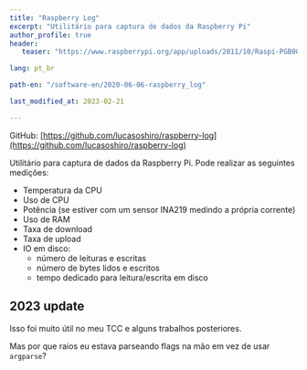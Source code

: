 ```yaml
---
title: "Raspberry Log"
excerpt: "Utilitário para captura de dados da Raspberry Pi"
author_profile: true
header:
   teaser: "https://www.raspberrypi.org/app/uploads/2011/10/Raspi-PGB001-300x267.png"

lang: pt_br

path-en: "/software-en/2020-06-06-raspberry_log"

last_modified_at: 2023-02-21

---
```


GitHub: [https://github.com/lucasoshiro/raspberry-log](https://github.com/lucasoshiro/raspberry-log)

Utilitário para captura de dados da Raspberry Pi. Pode realizar as seguintes
medições:

- Temperatura da CPU
- Uso de CPU
- Potência (se estiver com um sensor INA219 medindo a própria corrente)
- Uso de RAM
- Taxa de download
- Taxa de upload
- IO em disco:
  - número de leituras e escritas
  - número de bytes lidos e escritos
  - tempo dedicado para leitura/escrita em disco

## 2023 update

Isso foi muito útil no meu TCC e alguns trabalhos posteriores.

Mas por que raios eu estava parseando flags na mão em vez de usar `argparse`?
